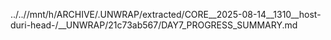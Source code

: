 ../..//mnt/h/ARCHIVE/.UNWRAP/extracted/CORE__2025-08-14__1310__host-duri-head-/__UNWRAP/21c73ab567/DAY7_PROGRESS_SUMMARY.md